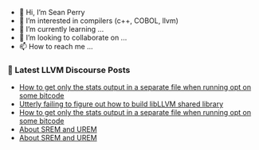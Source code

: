 - 👋 Hi, I’m Sean Perry
- 👀 I’m interested in compilers (c++, COBOL, llvm)
- 🌱 I’m currently learning ...
- 💞️ I’m looking to collaborate on ...
- 📫 How to reach me ...

<!---
s66perry/s66perry is a ✨ special ✨ repository because its `README.md` (this file) appears on your GitHub profile.
You can click the Preview link to take a look at your changes.
--->
### 📕 Latest LLVM Discourse Posts

<!-- DISCOURSE-LLVM:START -->
- [How to get only the stats output in a separate file when running opt on some bitcode](https://discourse.llvm.org/t/how-to-get-only-the-stats-output-in-a-separate-file-when-running-opt-on-some-bitcode/79066#post_2)
- [Utterly failing to figure out how to build libLLVM shared library](https://discourse.llvm.org/t/utterly-failing-to-figure-out-how-to-build-libllvm-shared-library/79064#post_2)
- [How to get only the stats output in a separate file when running opt on some bitcode](https://discourse.llvm.org/t/how-to-get-only-the-stats-output-in-a-separate-file-when-running-opt-on-some-bitcode/79066#post_1)
- [About SREM and UREM](https://discourse.llvm.org/t/about-srem-and-urem/79065#post_2)
- [About SREM and UREM](https://discourse.llvm.org/t/about-srem-and-urem/79065#post_1)
<!-- DISCOURSE-LLVM:END -->

